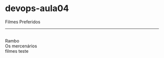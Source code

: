 # devops-aula04
Filmes Preferidos
<br>
**************
<br>
Rambo
<br>
Os mercenários
<br>
filmes teste
